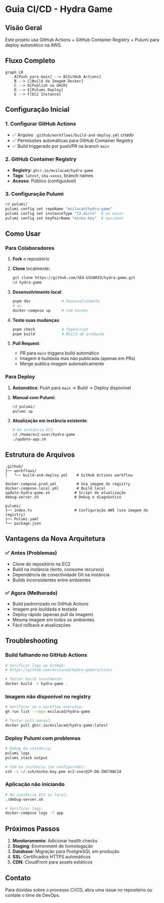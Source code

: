 # Guia CI/CD - Hydra Game

## Visão Geral

Este projeto usa GitHub Actions + GitHub Container Registry + Pulumi para deploy automático na AWS.

## Fluxo Completo

```mermaid
graph LR
    A[Push para main] --> B[GitHub Actions]
    B --> C[Build da Imagem Docker]
    C --> D[Publish no GHCR]
    D --> E[Pulumi Deploy]
    E --> F[EC2 Instance]
```

## Configuração Inicial

### 1. Configurar GitHub Actions
- ✅ Arquivo `.github/workflows/build-and-deploy.yml` criado
- ✅ Permissões automáticas para GitHub Container Registry
- ✅ Build triggerado por push/PR na branch `main`

### 2. GitHub Container Registry
- **Registry**: `ghcr.io/mvilacad/hydra-game`
- **Tags**: `latest`, `sha-xxxxx`, branch names
- **Acesso**: Público (configurável)

### 3. Configuração Pulumi
```bash
cd pulumi/
pulumi config set repoName "mvilacad/hydra-game"
pulumi config set instanceType "t2.micro"  # ou maior
pulumi config set keyPairName "minha-key"  # opcional
```

## Como Usar

### Para Colaboradores

1. **Fork** o repositório
2. **Clone** localmente:
   ```bash
   git clone https://github.com/SEU-USUARIO/hydra-game.git
   cd hydra-game
   ```

3. **Desenvolvimento local**:
   ```bash
   pnpm dev              # Desenvolvimento
   # ou
   docker-compose up     # Com Docker
   ```

4. **Teste suas mudanças**:
   ```bash
   pnpm check            # TypeScript
   pnpm build            # Build de produção
   ```

5. **Pull Request**: 
   - PR para `main` triggera build automático
   - Imagem é buildada mas não publicada (apenas em PRs)
   - Merge publica imagem automaticamente

### Para Deploy

1. **Automático**: Push para `main` → Build → Deploy disponível

2. **Manual com Pulumi**:
   ```bash
   cd pulumi/
   pulumi up
   ```

3. **Atualização em instância existente**:
   ```bash
   # Na instância EC2
   cd /home/ec2-user/hydra-game
   ./update-app.sh
   ```

## Estrutura de Arquivos

```
.github/
├── workflows/
│   └── build-and-deploy.yml    # GitHub Actions workflow

docker-compose.prod.yml         # Usa imagem do registry
docker-compose.local.yml        # Build local
update-hydra-game.sh           # Script de atualização
debug-server.sh                # Debug e diagnóstico

pulumi/
├── index.ts                   # Configuração AWS (usa imagem do registry)
├── Pulumi.yaml
└── package.json
```

## Vantagens da Nova Arquitetura

### ✅ Antes (Problemas)
- Clone do repositório na EC2
- Build na instância (lento, consome recursos)
- Dependência de conectividade Git na instância
- Builds inconsistentes entre ambientes

### ✅ Agora (Melhorado)
- Build padronizado no GitHub Actions
- Imagem pré-buildada e testada
- Deploy rápido (apenas pull da imagem)
- Mesma imagem em todos os ambientes
- Fácil rollback e atualizações

## Troubleshooting

### Build falhando no GitHub Actions
```bash
# Verificar logs no GitHub:
# https://github.com/mvilacad/hydra-game/actions

# Testar build localmente:
docker build -t hydra-game .
```

### Imagem não disponível no registry
```bash
# Verificar se o workflow executou:
gh run list --repo mvilacad/hydra-game

# Testar pull manual:
docker pull ghcr.io/mvilacad/hydra-game:latest
```

### Deploy Pulumi com problemas
```bash
# Debug da instância:
pulumi logs
pulumi stack output

# SSH na instância (se configurado):
ssh -i ~/.ssh/minha-key.pem ec2-user@IP-DA-INSTANCIA
```

### Aplicação não iniciando
```bash
# Na instância EC2 ou local:
./debug-server.sh

# Verificar logs:
docker-compose logs -f app
```

## Próximos Passos

1. **Monitoramento**: Adicionar health checks
2. **Staging**: Environment de homologação
3. **Database**: Migração para PostgreSQL em produção
4. **SSL**: Certificados HTTPS automáticos
5. **CDN**: CloudFront para assets estáticos

## Contato

Para dúvidas sobre o processo CI/CD, abra uma issue no repositório ou contate o time de DevOps.